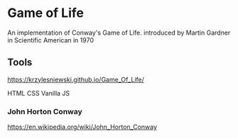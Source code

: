 # Game of Life

An implementation of Conway's Game of Life. introduced by Martin Gardner in Scientific American in 1970

## Tools 
https://krzylesniewski.github.io/Game_Of_Life/

HTML
CSS
Vanilla JS

### John Horton Conway
https://en.wikipedia.org/wiki/John_Horton_Conway
